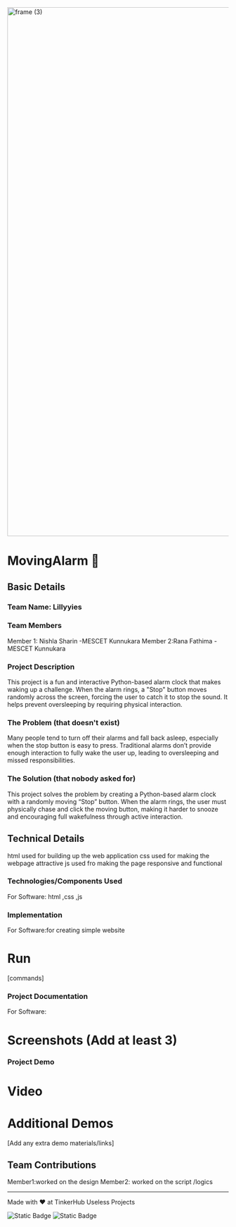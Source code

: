 <img width="3188" height="1202" alt="frame (3)" src="https://github.com/user-attachments/assets/517ad8e9-ad22-457d-9538-a9e62d137cd7" />


# MovingAlarm 🎯


## Basic Details
### Team Name: Lillyyies


### Team Members
Member 1: Nishla Sharin -MESCET Kunnukara
Member 2:Rana Fathima -MESCET Kunnukara

### Project Description
This project is a fun and interactive Python-based alarm clock that makes waking up a challenge. When the alarm rings, a "Stop" button moves randomly across the screen, forcing the user to catch it to stop the sound. It helps prevent oversleeping by requiring physical interaction.

### The Problem (that doesn't exist)
Many people tend to turn off their alarms and fall back asleep, especially when the stop button is easy to press. Traditional alarms don’t provide enough interaction to fully wake the user up, leading to oversleeping and missed responsibilities.

### The Solution (that nobody asked for)
This project solves the problem by creating a Python-based alarm clock with a randomly moving “Stop” button. When the alarm rings, the user must physically chase and click the moving button, making it harder to snooze and encouraging full wakefulness through active interaction.
## Technical Details
html used for building up the web application
css used for making the webpage attractive
js used fro making the page responsive and functional
### Technologies/Components Used
For Software:
html ,css ,js




### Implementation
For Software:for creating simple website

# Run
[commands]

### Project Documentation
For Software:

# Screenshots (Add at least 3)






### Project Demo
# Video


# Additional Demos
[Add any extra demo materials/links]

## Team Contributions
Member1:worked on the design
Member2: worked on the script /logics

---
Made with ❤️ at TinkerHub Useless Projects 

![Static Badge](https://img.shields.io/badge/TinkerHub-24?color=%23000000&link=https%3A%2F%2Fwww.tinkerhub.org%2F)
![Static Badge](https://img.shields.io/badge/UselessProjects--25-25?link=https%3A%2F%2Fwww.tinkerhub.org%2Fevents%2FQ2Q1TQKX6Q%2FUseless%2520Projects)



